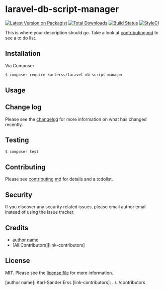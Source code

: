 # laravel-db-script-manager

[![Latest Version on Packagist][ico-version]][link-packagist]
[![Total Downloads][ico-downloads]][link-downloads]
[![Build Status][ico-travis]][link-travis]
[![StyleCI][ico-styleci]][link-styleci]

This is where your description should go. Take a look at [contributing.md](contributing.md) to see a to do list.

## Installation

Via Composer

``` bash
$ composer require karlerss/laravel-db-script-manager
```

## Usage

## Change log

Please see the [changelog](changelog.md) for more information on what has changed recently.

## Testing

``` bash
$ composer test
```

## Contributing

Please see [contributing.md](contributing.md) for details and a todolist.

## Security

If you discover any security related issues, please email author email instead of using the issue tracker.

## Credits

- [author name][link-author]
- [All Contributors][link-contributors]

## License

MIT. Please see the [license file](license.md) for more information.

[ico-version]: https://img.shields.io/packagist/v/karlerss/laravel-db-script-manager.svg?style=flat-square
[ico-downloads]: https://img.shields.io/packagist/dt/karlerss/laravel-db-script-manager.svg?style=flat-square
[ico-travis]: https://img.shields.io/travis/karlerss/laravel-db-script-manager/master.svg?style=flat-square
[ico-styleci]: https://styleci.io/repos/q5wmdW/shield

[link-packagist]: https://packagist.org/packages/karlerss/laravel-db-script-manager
[link-downloads]: https://packagist.org/packages/karlerss/laravel-db-script-manager
[link-travis]: https://travis-ci.org/karlerss/laravel-db-script-manager
[link-styleci]: https://styleci.io/repos/q5wmdW
[link-author]: https://github.com/karlerss
[author name]: Karl-Sander Erss
[link-contributors]: ../../contributors
